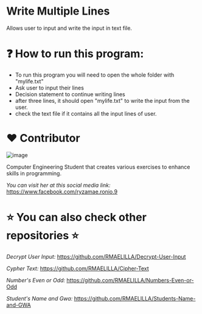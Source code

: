 # Write Multiple Lines
Allows user to input and write the input in text file.

# ❓ How to run this program:
- To run this program you will need to open the whole folder with "mylife.txt"
- Ask user to input their lines
- Decision statement to continue writing lines
- after three lines, it should open "mylife.txt" to write the input from the user.
- check the text file if it contains all the input lines of user.

# :heart: Contributor
![image](https://user-images.githubusercontent.com/129654335/234447504-b897eec1-0a8b-4350-a11f-6efdf0357b81.png)

Computer Engineering Student that creates various exercises to enhance skills in programming.

_You can visit her at this social media link:_
https://www.facebook.com/ryzamae.ronio.9

# ⭐ You can also check other repositories ⭐
_Decrypt User Input:_ https://github.com/RMAELILLA/Decrypt-User-Input

_Cypher Text:_ https://github.com/RMAELILLA/Cipher-Text

_Number's Even or Odd:_ https://github.com/RMAELILLA/Numbers-Even-or-Odd

_Student's Name and Gwa:_ https://github.com/RMAELILLA/Students-Name-and-GWA
